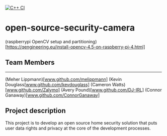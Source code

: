 [![C++ CI](https://github.com/ChicoState/open-source-security-camera/actions/workflows/actions.yaml/badge.svg)](https://github.com/ChicoState/open-source-security-camera/actions/workflows/actions.yaml)

# open-source-security-camera
(raspberrypi OpenCV setup and partitioning)[https://qengineering.eu/install-opencv-4.5-on-raspberry-pi-4.html]
## Team Members
---
(Meher Lippmann)[www.github.com/melippmann]
(Kevin Douglass[www.github.com/kevdouglass] 
(Cameron Watts)[www.github.com/Zalymo]
(Avery Pound)[www.github.com/DJ-IRL]
(Connor Ganaway)[www.github.com/ConnorGanaway]

## Project description
This project is to develop an open source home security solution that puts user data rights and privacy at the core of the development processes.
